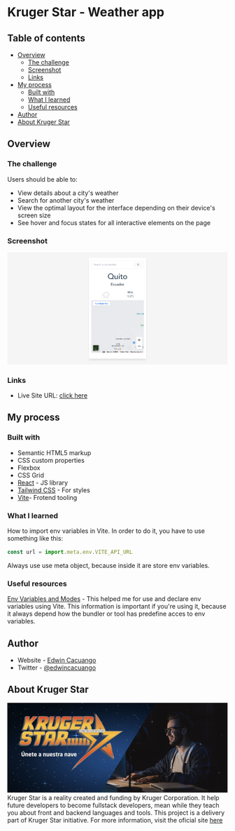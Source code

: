 # Kruger Star - Weather app

## Table of contents

- [Overview](#overview)
  - [The challenge](#the-challenge)
  - [Screenshot](#screenshot)
  - [Links](#links)
- [My process](#my-process)
  - [Built with](#built-with)
  - [What I learned](#what-i-learned)
  - [Useful resources](#useful-resources)
- [Author](#author)
- [About Kruger Star](#about-kruger-star)


## Overview

### The challenge

Users should be able to:

- View details about a city's weather
- Search for another city's weather
- View the optimal layout for the interface depending on their device's screen size
- See hover and focus states for all interactive elements on the page

### Screenshot

![](./screenshot.png)


### Links

- Live Site URL: [click here](https://weather-widget-five.vercel.app)

## My process

### Built with

- Semantic HTML5 markup
- CSS custom properties
- Flexbox
- CSS Grid
- [React](https://reactjs.org/) - JS library
- [Tailwind CSS](https://tailwindcss.com) - For styles
- [Vite](https://vitejs.dev)- Frotend tooling


### What I learned

How to import env variables in Vite. In order to do it, you have to use something like this:

```js
const url = import.meta.env.VITE_API_URL
```

Always use use meta object, because inside it are store env variables.

### Useful resources
[Env Variables and Modes](https://vitejs.dev/guide/env-and-mode.html) - This helped me for use and declare env variables using Vite. This information is important if you're using it, because it always depend how the bundler or tool has predefine acces to env variables. 


## Author

- Website - [Edwin Cacuango](https://edwinc.dev)
- Twitter - [@edwincacuango](https://www.twitter.com/edwincacuango)


## About Kruger Star
![](./krugerstarbanner.png)
Kruger Star is a reality created and funding by Kruger Corporation. It help future developers to become fullstack developers, mean while they teach you about front and backend languages and tools. 
This project is a delivery part of Kruger Star initiative. For more information, visit the oficial site [here](https://ktalks.krugercorp.com/es/kruger-star-2022)
